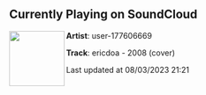 ## Currently Playing on SoundCloud

[<img align="left" width="100" src="https://i1.sndcdn.com/artworks-KdFXoyyNL1bAjBpM-CfdxdA-t500x500.jpg">](https://soundcloud.com/user-177606669/ericdoa-2008-cover)

**Artist**: user-177606669 

**Track**: ericdoa - 2008 (cover)

Last updated at 08/03/2023 21:21
